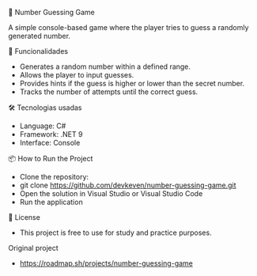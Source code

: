 🎲 Number Guessing Game

A simple console-based game where the player tries to guess a randomly generated number.

🚀 Funcionalidades
* Generates a random number within a defined range.
* Allows the player to input guesses.
* Provides hints if the guess is higher or lower than the secret number.
* Tracks the number of attempts until the correct guess.

🛠️ Tecnologias usadas
* Language: C#
* Framework: .NET 9
* Interface: Console

📦 How to Run the Project
* Clone the repository:
* git clone https://github.com/devkeven/number-guessing-game.git
* Open the solution in Visual Studio or Visual Studio Code
* Run the application

📄 License
* This project is free to use for study and practice purposes.

Original project
* https://roadmap.sh/projects/number-guessing-game